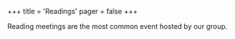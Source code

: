 +++
title = 'Readings'
pager = false
+++

Reading meetings are the most common event hosted by our group.
